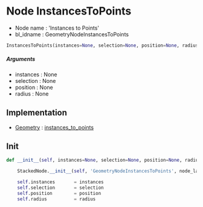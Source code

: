 # Node InstancesToPoints

- Node name : 'Instances to Points'
- bl_idname : GeometryNodeInstancesToPoints


``` python
InstancesToPoints(instances=None, selection=None, position=None, radius=None, node_label=None, node_color=None)
```
##### Arguments

- instances : None
- selection : None
- position : None
- radius : None

## Implementation

- [Geometry](/docs/GeoNodes/Geometry.md) : [instances_to_points](/docs/GeoNodes/Geometry.md#instances_to_points)

## Init

``` python
def __init__(self, instances=None, selection=None, position=None, radius=None, node_label=None, node_color=None):

    StackedNode.__init__(self, 'GeometryNodeInstancesToPoints', node_label=node_label, node_color=node_color)

    self.instances       = instances
    self.selection       = selection
    self.position        = position
    self.radius          = radius
```
